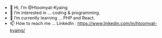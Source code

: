 - 👋 Hi, I’m @Htoomyat-Kyaing
- 👀 I’m interested in ... coding & programming.
- 🌱 I’m currently learning ... PHP and React.
- 📫 How to reach me ... LinkedIn : https://www.linkedin.com/in/htoomyat-kyaing/

<!---
Htoomyat-Kyaing/Htoomyat-Kyaing is a ✨ special ✨ repository because its `README.md` (this file) appears on your GitHub profile.
You can click the Preview link to take a look at your changes.
--->

